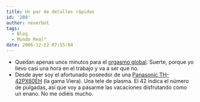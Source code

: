 ```yaml
---
title: Un par de detalles rápidos
id: '288'
author: neverbot
tags:
  - Blog
  - Mundo Real™
date: 2006-12-22 07:55:04
---
```


*   Quedan apenas unos minutos para el [orgasmo global](https://www.neverbot.com/mundo-real%e2%84%a2/orgasmo-global/). Suerte, porque yo llevo casi una hora en el trabajo y va a ser que no.
*   Desde ayer soy el afortunado poseedor de una [Panasonic TH-42PX60EH](http://www.panasonic.es/fichamod.asp?codegam=78&coderang=23&codeprd=47&codemod=2247&codeagr=) (la gama Viera). Una tele de plasma. El 42 indica el número de pulgadas, así que voy a pasarme las vacaciones disfrutando como un enano. No me odiéis mucho.